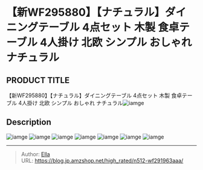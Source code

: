 # 【新WF295880】【ナチュラル】ダイニングテーブル 4点セット 木製 食卓テーブル 4人掛け 北欧 シンプル おしゃれ ナチュラル


## PRODUCT TITLE 

【新WF295880】【ナチュラル】ダイニングテーブル 4点セット 木製 食卓テーブル 4人掛け 北欧 シンプル おしゃれ ナチュラル![iamge](https://b2bfiles1.gigab2b.cn/image/wkseller/301/WF194994/20200824_b2fd3ab898cd0ee7657baf4b9c59cfdc.jpg)

## Description











![iamge](https://b2bfiles1.gigab2b.cn/image/wkseller/301/WF194994/20200824_0eefc510869af1cf0869e8bfca548b0e.jpg)
![iamge](https://b2bfiles1.gigab2b.cn/image/wkseller/301/WF194994/20200824_1c35406ff2f972daf9a874f260eb3589.jpg)
![iamge](https://b2bfiles1.gigab2b.cn/image/wkseller/301/WF194994/20200824_1f927153a5bb975d32e9e32db7879ebe.jpg)
![iamge](https://b2bfiles1.gigab2b.cn/image/wkseller/301/WF194994/20200824_227ff780ebd6ea466231f0427ae3f62e.jpg)
![iamge](https://b2bfiles1.gigab2b.cn/image/wkseller/301/WF194994/20200824_33bbcc507846206b2af92c44a60ea8f4.jpg)
![iamge](https://b2bfiles1.gigab2b.cn/image/wkseller/301/WF194994/20200824_38fd5ab8090c6a9a14224891d42308e8.jpg)
![iamge](https://b2bfiles1.gigab2b.cn/image/wkseller/301/WF194994/20200824_4c900e212bff8f64aad8b98d2d32071c.jpg)


---

> Author: [Ella](https://blog.jp.amzshop.net/)  
> URL: https://blog.jp.amzshop.net/high_rated/n512-wf291963aaa/  

